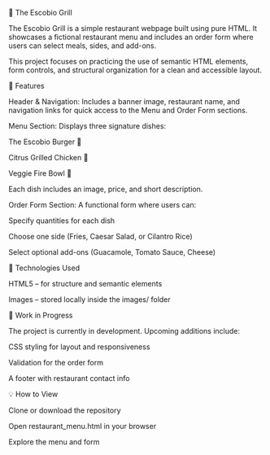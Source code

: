 🍔 The Escobio Grill

The Escobio Grill is a simple restaurant webpage built using pure HTML. It showcases a fictional restaurant menu and includes an order form where users can select meals, sides, and add-ons.

This project focuses on practicing the use of semantic HTML elements, form controls, and structural organization for a clean and accessible layout.

🧱 Features

Header & Navigation:
Includes a banner image, restaurant name, and navigation links for quick access to the Menu and Order Form sections.

Menu Section:
Displays three signature dishes:

The Escobio Burger 🍔

Citrus Grilled Chicken 🍗

Veggie Fire Bowl 🥗

Each dish includes an image, price, and short description.

Order Form Section:
A functional form where users can:

Specify quantities for each dish

Choose one side (Fries, Caesar Salad, or Cilantro Rice)

Select optional add-ons (Guacamole, Tomato Sauce, Cheese)

🧩 Technologies Used

HTML5 – for structure and semantic elements

Images – stored locally inside the images/ folder

🚧 Work in Progress

The project is currently in development.
Upcoming additions include:

CSS styling for layout and responsiveness

Validation for the order form

A footer with restaurant contact info

💡 How to View

Clone or download the repository

Open restaurant_menu.html in your browser

Explore the menu and form